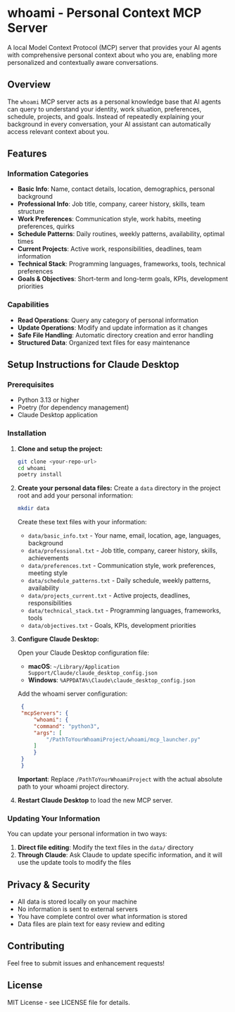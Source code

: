 # whoami - Personal Context MCP Server

A local Model Context Protocol (MCP) server that provides your AI agents with comprehensive personal context about who you are, enabling more personalized and contextually aware conversations.

## Overview

The `whoami` MCP server acts as a personal knowledge base that AI agents can query to understand your identity, work situation, preferences, schedule, projects, and goals. Instead of repeatedly explaining your background in every conversation, your AI assistant can automatically access relevant context about you.

## Features

### Information Categories
- **Basic Info**: Name, contact details, location, demographics, personal background
- **Professional Info**: Job title, company, career history, skills, team structure
- **Work Preferences**: Communication style, work habits, meeting preferences, quirks
- **Schedule Patterns**: Daily routines, weekly patterns, availability, optimal times
- **Current Projects**: Active work, responsibilities, deadlines, team information
- **Technical Stack**: Programming languages, frameworks, tools, technical preferences
- **Goals & Objectives**: Short-term and long-term goals, KPIs, development priorities

### Capabilities
- **Read Operations**: Query any category of personal information
- **Update Operations**: Modify and update information as it changes
- **Safe File Handling**: Automatic directory creation and error handling
- **Structured Data**: Organized text files for easy maintenance

## Setup Instructions for Claude Desktop

### Prerequisites
- Python 3.13 or higher
- Poetry (for dependency management)
- Claude Desktop application

### Installation

1. **Clone and setup the project:**
   ```bash
   git clone <your-repo-url>
   cd whoami
   poetry install
   ```

2. **Create your personal data files:**
   Create a `data` directory in the project root and add your personal information:
   ```bash
   mkdir data
   ```
   
   Create these text files with your information:
   - `data/basic_info.txt` - Your name, email, location, age, languages, background
   - `data/professional.txt` - Job title, company, career history, skills, achievements
   - `data/preferences.txt` - Communication style, work preferences, meeting style
   - `data/schedule_patterns.txt` - Daily schedule, weekly patterns, availability
   - `data/projects_current.txt` - Active projects, deadlines, responsibilities
   - `data/technical_stack.txt` - Programming languages, frameworks, tools
   - `data/objectives.txt` - Goals, KPIs, development priorities

3. **Configure Claude Desktop:**
   
   Open your Claude Desktop configuration file:
   - **macOS**: `~/Library/Application Support/Claude/claude_desktop_config.json`
   - **Windows**: `%APPDATA%\Claude\claude_desktop_config.json`
   
   Add the whoami server configuration:
   ```json
    {
    "mcpServers": {
        "whoami": {
        "command": "python3",
        "args": [
            "/PathToYourWhoamiProject/whoami/mcp_launcher.py"
        ]
        }
    }
    }
   ```
   
   **Important**: Replace `/PathToYourWhoamiProject` with the actual absolute path to your whoami project directory.

4. **Restart Claude Desktop** to load the new MCP server.

### Updating Your Information

You can update your personal information in two ways:

1. **Direct file editing**: Modify the text files in the `data/` directory
2. **Through Claude**: Ask Claude to update specific information, and it will use the update tools to modify the files

## Privacy & Security

- All data is stored locally on your machine
- No information is sent to external servers
- You have complete control over what information is stored
- Data files are plain text for easy review and editing

## Contributing

Feel free to submit issues and enhancement requests!

## License

MIT License - see LICENSE file for details.

